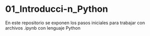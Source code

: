 # 01_Introducci-n_Python
En este repositorio se exponen los pasos iniciales para trabajar con archivos .ipynb con lenguaje Python 
